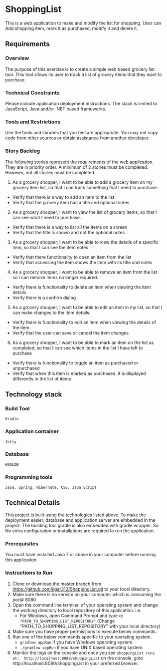 # ShoppingList
This is a web application to make and modify the list for shopping. User can Add shopping item, mark it as purchased, modify it and delete it. 

## Requirements

### Overview
The purpose of this exercise is to create a simple web based grocery list tool. This tool allows its user to
track a list of grocery items that they want to purchase.
### Technical Constraints
Please include application deployment instructions. The stack is limited to JavaScript, Java and/or .NET based
frameworks.
### Tools and Restrictions
Use the tools and libraries that you feel are appropriate. You may not copy code from other sources or obtain
assistance from another developer.
### Story Backlog
The following stories represent the requirements of the web application. They are in priority order. A minimum
of 2 stories must be completed. However, not all stories must be completed.

1. As a grocery shopper, I want to be able to add a grocery item on my grocery item list, so that I can track something that I need to purchase.
* Verify that there is a way to add an item to the list
* Verify that the grocery item has a title and optional notes
2. As a grocery shopper, I want to view the list of grocery items, so that I can see what I need to purchase.
* Verify that there is a way to list all the items on a screen
* Verify that the title is shown and not the optional notes
3. As a grocery shopper, I want to be able to view the details of a specific item, so that I can see the item notes.
* Verify that there functionality to open an item from the list
* Verify that accessing the item shows the item with its title and notes
4. As a grocery shopper, I want to be able to remove an item from the list so I can remove items no longer required.
* Verify there is functionality to delete an item when viewing the item details
* Verify there is a confirm dialog
5. As a grocery shopper, I want to be able to edit an item in my list, so that I can make changes to the item details.
* Verify there is functionality to edit an item when viewing the details of the item
* Verify that the user can save or cancel the item changes
6. As a grocery shopper, I want to be able to mark an item on the list as completed, so that I can see which items in the list I have left to purchase
* Verify there is functionality to toggle an item as purchased or unpurchased
* Verify that when this item is marked as purchased, it is displayed differently in the list of items 

## Technology stack
### Build Tool
	Gradle
### Application container
	Jetty
### Database
	HSQLDB
### Programming tools
	Java, Spring, Hibernate, CSS, Java Script
	
## Technical Details
This project is built using the technologies listed above. To make the deployment easier, database and application server are embedded in the project. The building tool gradle is also embedded with gradle wrapper. So No extra configuration or installations are required to run the application.

### Prerequisites
You must have installed Java 7 or above in your computer before running this application.

### Instructions to Run
1. Clone or download the master branch from https://github.com/jigar310/ShoppingList.git to your local directory.
2. Make sure there is no service on your computer which is consuming the port# 8080
3. Open the command line terminal of your operating system and change the working directory to local repository of this application. i.e.
	*  For Windows, open Command Prompt and type ``` cd "PATH_TO_SHOPPING_LIST_REPOSITORY" ``` (Change "PATH_TO_SHOPPING_LIST_REPOSITORY" with your local directory)
4. Make sure you have proper permissions to execute below commands.
5. Run one of the below commands specific to your operating system.
	* ``` gradlew appRun ``` if you have Windows operating system.
	* ``` ./gradlew appRun ``` if you have UNIX based operating system.
6. Monitor the logs on the console and once you see ```shoppingList runs at:  http://localhost:8080/shoppingList``` on the console,  goto http://localhost:8080/shoppingList in your preferred browser.
